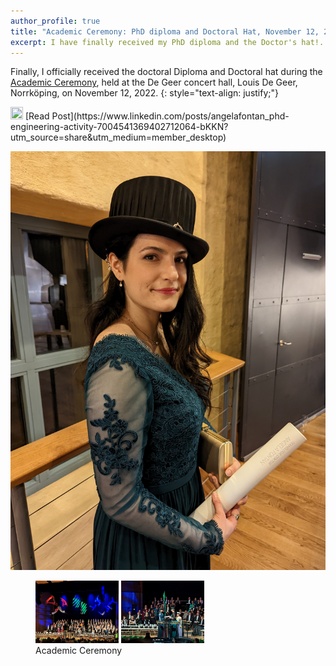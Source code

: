 ```yaml
---
author_profile: true
title: "Academic Ceremony: PhD diploma and Doctoral Hat, November 12, 2022"
excerpt: I have finally received my PhD diploma and the Doctor's hat!..
---
```


Finally, I officially received the doctoral Diploma and Doctoral hat during the [Academic Ceremony](https://liu.se/en/article/academic-celebration), held at the De Geer concert hall, Louis De Geer, Norrköping, on November 12, 2022.
{: style="text-align: justify;"}

<img src="https://raw.githubusercontent.com/FortAwesome/Font-Awesome/6.x/svgs/brands/linkedin.svg" width="20" height="20">
[Read Post](https://www.linkedin.com/posts/angelafontan_phd-engineering-activity-7004541369402712064-bKKN?utm_source=share&utm_medium=member_desktop)

![hatphoto](../assets/2022Promotion0.jpg)

<figure class="half">
    <img src="/assets/2022Promotion1.jpg" height="100">
    <img src="/assets/2022Promotion2.jpg" height="100">
    <figcaption>Academic Ceremony</figcaption>
</figure>
